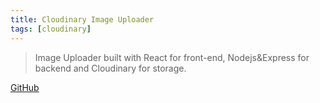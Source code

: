 ```yaml
---
title: Cloudinary Image Uploader
tags: [cloudinary]
---
```


> Image Uploader built with React for front-end, Nodejs&Express for backend and Cloudinary for storage.

[GitHub](https://github.com/HuakunShen/Image-Uploader-React-Express-Cloudinary)
